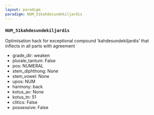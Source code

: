 ```yaml
---
layout: paradigm
paradigm: NUM_51kahdesundekiljardis
---
```

### ` NUM_51kahdesundekiljardis `

Optimisation hack for exceptional compound ’kahdesundekiljardis’ that inflects in all parts with agreement
* grade_dir: weaken
* plurale_tantum: False
* pos: NUMERAL
* stem_diphthong: None
* stem_vowel: None
* upos: NUM
* harmony: back
* kotus_av: None
* kotus_tn: 51
* clitics: False
* possessive: False
